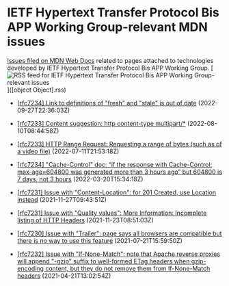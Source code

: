 # IETF Hypertext Transfer Protocol Bis APP Working Group-relevant MDN issues

[Issues filed on MDN Web Docs](https://github.com/mdn/content/issues) related to pages attached to technologies developed by IETF Hypertext Transfer Protocol Bis APP Working Group. [![RSS feed for IETF Hypertext Transfer Protocol Bis APP Working Group-relevant issues](https://www.w3.org/QA/2007/04/feed_icon)]([object Object].rss)

* [[rfc7234] Link to definitions of "fresh" and "stale" is out of date](https://github.com/mdn/content/issues/21133) (2022-09-27T22:36:03Z)
  
* [[rfc7233] Content suggestion: http content-type multipart/*](https://github.com/mdn/content/issues/19353) (2022-08-10T08:44:58Z)
  
* [[rfc7233] HTTP Range Request: Requesting a range of bytes (such as of a video file)](https://github.com/mdn/content/issues/18237) (2022-07-11T21:53:18Z)
  
* [[rfc7234] "Cache-Control" doc: “if the response with Cache-Control: max-age=604800 was generated more than 3 hours ago” but 604800 is 7 days, not 3 hours](https://github.com/mdn/content/issues/14095) (2022-03-20T15:34:18Z)
  
* [[rfc7231] Issue with "Content-Location": for 201 Created, use Location instead](https://github.com/mdn/content/issues/10809) (2021-11-27T09:43:51Z)
  
* [[rfc7231] Issue with "Quality values": More Information: Incomplete listing of HTTP Headers](https://github.com/mdn/content/issues/10716) (2021-11-23T08:51:03Z)
  
* [[rfc7230] Issue with "Trailer": page says all browsers are compatible but there is no way to use this feature](https://github.com/mdn/content/issues/7137) (2021-07-21T15:59:50Z)
  
* [[rfc7232] Issue with "If-None-Match": note that Apache reverse proxies will append "-gzip" suffix to well-formed ETag headers when gzip-encoding content, but they do not remove them from If-None-Match headers](https://github.com/mdn/content/issues/4343) (2021-04-21T13:02:54Z)
  
